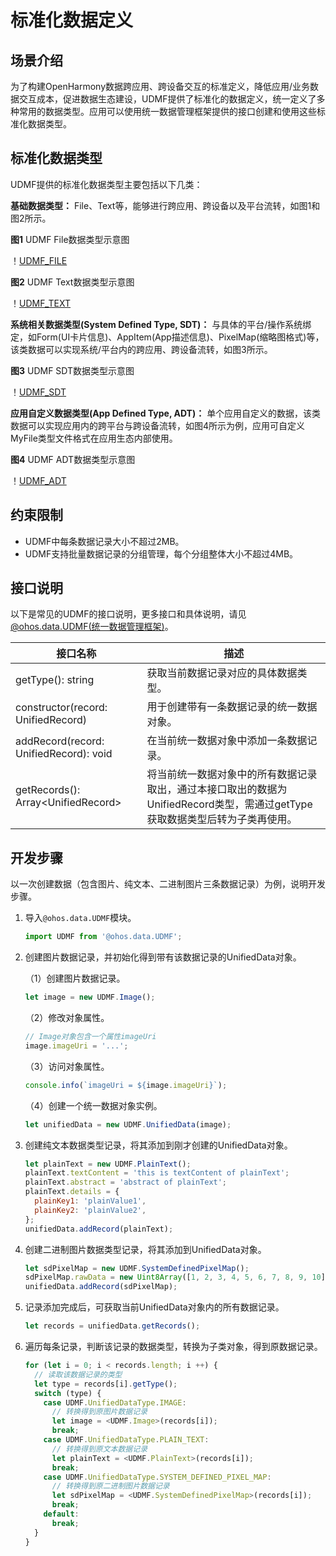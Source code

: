 # 标准化数据定义


## 场景介绍

为了构建OpenHarmony数据跨应用、跨设备交互的标准定义，降低应用/业务数据交互成本，促进数据生态建设，UDMF提供了标准化的数据定义，统一定义了多种常用的数据类型。应用可以使用统一数据管理框架提供的接口创建和使用这些标准化数据类型。


## 标准化数据类型

UDMF提供的标准化数据类型主要包括以下几类：

**基础数据类型：** File、Text等，能够进行跨应用、跨设备以及平台流转，如图1和图2所示。

**图1** UDMF File数据类型示意图

！[UDMF_FILE](figures/udmf_type_File.png)

**图2** UDMF Text数据类型示意图

！[UDMF_TEXT](figures/udmf_type_Text.png)

**系统相关数据类型(System Defined Type, SDT)：** 与具体的平台/操作系统绑定，如Form(UI卡片信息)、AppItem(App描述信息)、PixelMap(缩略图格式)等，该类数据可以实现系统/平台内的跨应用、跨设备流转，如图3所示。

**图3** UDMF SDT数据类型示意图

！[UDMF_SDT](figures/udmf_type_SDT.png)

**应用自定义数据类型(App Defined Type, ADT)：** 单个应用自定义的数据，该类数据可以实现应用内的跨平台与跨设备流转，如图4所示为例，应用可自定义MyFile类型文件格式在应用生态内部使用。

**图4** UDMF ADT数据类型示意图

！[UDMF_ADT](figures/udmf_type_ADT.png)

## 约束限制

- UDMF中每条数据记录大小不超过2MB。
- UDMF支持批量数据记录的分组管理，每个分组整体大小不超过4MB。

## 接口说明

以下是常见的UDMF的接口说明，更多接口和具体说明，请见[ @ohos.data.UDMF(统一数据管理框架)](../reference/apis/js-apis-data-udmf.md)。

| 接口名称           | 描述                                                                                            | 
|-------------------|-----------------------------------------------------------------------------------------------|
| getType(): string | 获取当前数据记录对应的具体数据类型。 |
| constructor(record: UnifiedRecord)     | 用于创建带有一条数据记录的统一数据对象。                                                     |
| addRecord(record: UnifiedRecord): void | 在当前统一数据对象中添加一条数据记录。                                                      |
| getRecords(): Array\<UnifiedRecord>     | 将当前统一数据对象中的所有数据记录取出，通过本接口取出的数据为UnifiedRecord类型，需通过getType获取数据类型后转为子类再使用。 |


## 开发步骤

以一次创建数据（包含图片、纯文本、二进制图片三条数据记录）为例，说明开发步骤。

1. 导入`@ohos.data.UDMF`模块。
   
   ```js
   import UDMF from '@ohos.data.UDMF';
   ```
2. 创建图片数据记录，并初始化得到带有该数据记录的UnifiedData对象。
   
   （1）创建图片数据记录。
   
   ```js
   let image = new UDMF.Image();
   ```
   
   （2）修改对象属性。
   
   ```js
   // Image对象包含一个属性imageUri
   image.imageUri = '...';
   ```
   
   （3）访问对象属性。
   
   ```js
   console.info(`imageUri = ${image.imageUri}`);
   ```
   
   （4）创建一个统一数据对象实例。
   
   ```js
   let unifiedData = new UDMF.UnifiedData(image);
   ```
3. 创建纯文本数据类型记录，将其添加到刚才创建的UnifiedData对象。
   
   ```js
   let plainText = new UDMF.PlainText();
   plainText.textContent = 'this is textContent of plainText';
   plainText.abstract = 'abstract of plainText';
   plainText.details = {
     plainKey1: 'plainValue1',
     plainKey2: 'plainValue2',
   };
   unifiedData.addRecord(plainText);
   ```
4. 创建二进制图片数据类型记录，将其添加到UnifiedData对象。
   
   ```js
   let sdPixelMap = new UDMF.SystemDefinedPixelMap();
   sdPixelMap.rawData = new Uint8Array([1, 2, 3, 4, 5, 6, 7, 8, 9, 10]);
   unifiedData.addRecord(sdPixelMap);
   ```
5. 记录添加完成后，可获取当前UnifiedData对象内的所有数据记录。
   
   ```js
   let records = unifiedData.getRecords();
   ```
6. 遍历每条记录，判断该记录的数据类型，转换为子类对象，得到原数据记录。
   
   ```js
   for (let i = 0; i < records.length; i ++) {
     // 读取该数据记录的类型
     let type = records[i].getType();
     switch (type) {
       case UDMF.UnifiedDataType.IMAGE:
         // 转换得到原图片数据记录
         let image = <UDMF.Image>(records[i]);
         break;
       case UDMF.UnifiedDataType.PLAIN_TEXT:
         // 转换得到原文本数据记录
         let plainText = <UDMF.PlainText>(records[i]);
         break;
       case UDMF.UnifiedDataType.SYSTEM_DEFINED_PIXEL_MAP:
         // 转换得到原二进制图片数据记录
         let sdPixelMap = <UDMF.SystemDefinedPixelMap>(records[i]);
         break;
       default:
         break;
     }
   }
   ```
